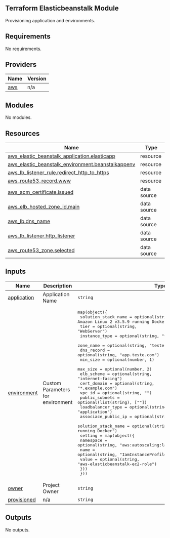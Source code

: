 ## Terraform Elasticbeanstalk Module
Provisioning application and environments.

## Requirements

No requirements.

## Providers

| Name | Version |
|------|---------|
| <a name="provider_aws"></a> [aws](#provider\_aws) | n/a |

## Modules

No modules.

## Resources

| Name | Type |
|------|------|
| [aws_elastic_beanstalk_application.elasticapp](https://registry.terraform.io/providers/hashicorp/aws/latest/docs/resources/elastic_beanstalk_application) | resource |
| [aws_elastic_beanstalk_environment.beanstalkappenv](https://registry.terraform.io/providers/hashicorp/aws/latest/docs/resources/elastic_beanstalk_environment) | resource |
| [aws_lb_listener_rule.redirect_http_to_https](https://registry.terraform.io/providers/hashicorp/aws/latest/docs/resources/lb_listener_rule) | resource |
| [aws_route53_record.www](https://registry.terraform.io/providers/hashicorp/aws/latest/docs/resources/route53_record) | resource |
| [aws_acm_certificate.issued](https://registry.terraform.io/providers/hashicorp/aws/latest/docs/data-sources/acm_certificate) | data source |
| [aws_elb_hosted_zone_id.main](https://registry.terraform.io/providers/hashicorp/aws/latest/docs/data-sources/elb_hosted_zone_id) | data source |
| [aws_lb.dns_name](https://registry.terraform.io/providers/hashicorp/aws/latest/docs/data-sources/lb) | data source |
| [aws_lb_listener.http_listener](https://registry.terraform.io/providers/hashicorp/aws/latest/docs/data-sources/lb_listener) | data source |
| [aws_route53_zone.selected](https://registry.terraform.io/providers/hashicorp/aws/latest/docs/data-sources/route53_zone) | data source |

## Inputs

| Name | Description | Type | Default | Required |
|------|-------------|------|---------|:--------:|
| <a name="input_application"></a> [application](#input\_application) | Application Name | `string` | n/a | yes |
| <a name="input_environment"></a> [environment](#input\_environment) | Custom Parameters for environment | <pre>map(object({<br>    solution_stack_name = optional(string, "64bit Amazon Linux 2 v3.5.9 running Docker")<br>    tier                = optional(string, "WebServer")<br>    instance_type       = optional(string, "t2.micro")<br>    zone_name           = optional(string, "teste.com.")<br>    dns_record          = optional(string, "app.teste.com")<br>    min_size            = optional(number, 1)<br>    max_size            = optional(number, 2)<br>    elb_scheme          = optional(string, "internet-facing")<br>    cert_domain         = optional(string, "*.example.com")<br>    vpc_id              = optional(string, "")<br>    public_subnets      = optional(list(string), [""])<br>    loadbalancer_type   = optional(string, "application")<br>    associace_public_ip = optional(string, "False")<br>    solution_stack_name = optional(string, "64bit Amazon Linux 2 v3.5.9 running Docker")<br>    setting = map(object({<br>      namespace = optional(string, "aws:autoscaling:launchconfiguration")<br>      name      = optional(string, "IamInstanceProfile")<br>      value     = optional(string, "aws-elasticbeanstalk-ec2-role")<br>    }))<br>  }))</pre> | `{}` | no |
| <a name="input_owner"></a> [owner](#input\_owner) | Project Owner | `string` | `"OpsTeam"` | no |
| <a name="input_provisioned"></a> [provisioned](#input\_provisioned) | n/a | `string` | `"Terraform"` | no |

## Outputs

No outputs.
